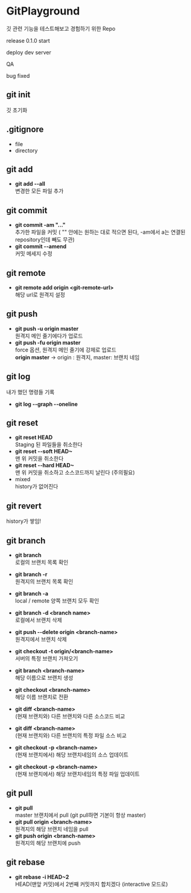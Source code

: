 # GitPlayground
깃 관련 기능을 테스트해보고 경험하기 위한 Repo

release 0.1.0 start

deploy dev server

QA

bug fixed

## git init
깃 초기화
## .gitignore
- file 
- directory
## git add 
- **git add --all** </br>변경한 모든 파일 추가
## git commit
- **git commit -am "..."**</br>추가한 파일을 커밋 ( "" 안에는 원하는 대로 적으면 된다, -am에서 a는 연결된 repository인데 빼도 무관)
- **git commit --amend**</br>커밋 메세지 수정

## git remote
- **git remote add origin \<git-remote-url\>** </br>해당 url로 원격지 설정

## git push
- **git push -u origin master**  </br>원격지 메인 줄기에다가 업로드
- **git push -fu origin master** </br>force 옵션, 원격지 메인 줄기에 강제로 업로드
</br>**origin master** -> origin : 원격지, master: 브랜치 네임

## git log
내가 했던 명령들 기록
- **git log --graph --oneline**

## git reset
- **git reset HEAD** </br> Staging 된 파일들을 취소한다 
- **git reset --soft HEAD~** </br> 맨 위 커밋을 취소한다
- **git reset --hard HEAD~** </br> 맨 위 커밋을 취소하고 소스코드까지 날린다 (주의필요)
- mixed
<br/> history가 없어진다
## git revert
history가 쌓임!
## git branch
- **git branch** </br> 로컬의 브랜치 목록 확인
- **git branch -r** </br> 원격지의 브랜치 목록 확인
- **git branch -a** </br> local / remote 양쪽 브랜치 모두 확인
- **git branch -d \<branch name\>** </br> 로컬에서 브랜치 삭제
- **git push --delete origin \<branch-name\>** </br> 원격지에서 브랜치 삭제
- **git checkout -t origin/\<branch-name\>** </br> 서버의 특정 브랜치 가져오기

- **git branch \<branch-name\>** </br> 해당 이름으로 브랜치 생성
- **git checkout \<branch-name\>** </br> 해당 이름 브랜치로 전환

- **git diff \<branch-name\>** </br> (현재 브랜치와) 다른 브랜치와 다른 소스코드 비교
- **git diff \<branch-name\> <file-name>** </br> (현재 브랜치와) 다른 브랜치의 특정 파일 소스 비교
- **git checkout -p \<branch-name\>** </br>(현재 브랜치에서) 해당 브랜치네임의 소스 업데이트
- **git checkout -p \<branch-name\> <file-name>** </br>(현재 브랜치에서) 해당 브랜치네임의 특정 파일 업데이트

## git pull
- **git pull** </br> master 브랜치에서 pull (git pull하면 기본이 항상 master)
- **git pull origin \<branch-name\>** </br> 원격지의 해당 브랜치 네임을 pull
- **git push origin \<branch-name\>** </br> 원격지의 해당 브랜치에 push

## git rebase
- **git rebase -i HEAD~2** </br> HEAD(맨앞 커밋)에서 2번째 커밋까지 합치겠다 (interactive 모드로)